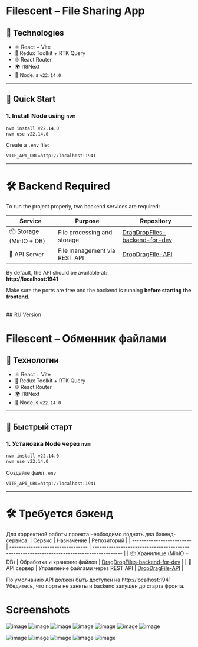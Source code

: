 # Filescent – File Sharing App

## 🧠 Technologies

- ⚛️ React + Vite
- 🧰 Redux Toolkit + RTK Query
- 🌐 React Router
- 🌍 I18Next
- 🚀 Node.js `v22.14.0`

---

## 🚀 Quick Start

### 1. Install Node using `nvm`

```bash
nvm install v22.14.0
nvm use v22.14.0
```

Create a `.env` file:

```
VITE_API_URL=http://localhost:1941
```

---

# 🛠️ Backend Required

To run the project properly, two backend services are required:

| Service                   | Purpose                           | Repository                                                                                 |
|---------------------------|-----------------------------------|---------------------------------------------------------------------------------------------|
| 📦 Storage (MinIO + DB)   | File processing and storage       | [DragDropFiles-backend-for-dev](https://github.com/Aurivena/DragDropFiles-backend-for-dev) |
| 🔌 API Server             | File management via REST API      | [DropDragFile-API](https://github.com/Aurivena/DropDragFile-API)                           |

By default, the API should be available at:  
**http://localhost:1941**

Make sure the ports are free and the backend is running **before starting the frontend**.

<br/>
## RU Version
<br/>

# Filescent – Обменник файлами

## 🧠 Технологии

- ⚛️ React + Vite
- 🧰 Redux Toolkit + RTK Query
- 🌐 React Router
- 🌍 I18Next
- 🚀 Node.js `v22.14.0`

---

## 🚀 Быстрый старт

### 1. Установка Node через `nvm`

```bash
nvm install v22.14.0
nvm use v22.14.0
```

Создайте файл `.env`
```
VITE_API_URL=http://localhost:1941
```
---
# 🛠️ Требуется бэкенд

Для корректной работы проекта необходимо поднять два бэкенд-сервиса:
| Сервис                    | Назначение                        | Репозиторий                                                                                |
| ------------------------- | --------------------------------- | ------------------------------------------------------------------------------------------ |
| 📦 Хранилище (MinIO + DB) | Обработка и хранение файлов       | [DragDropFiles-backend-for-dev](https://github.com/Aurivena/DragDropFiles-backend-for-dev) |
| 🔌 API сервер             | Управление файлами через REST API | [DropDragFile-API](https://github.com/Aurivena/DropDragFile-API)                           |

По умолчанию API должен быть доступен на http://localhost:1941
Убедитесь, что порты не заняты и backend запущен до старта фронта.

# Screenshots

![image](https://github.com/user-attachments/assets/55c13e69-4a8a-4d1a-abfa-5d68c668959a)
![image](https://github.com/user-attachments/assets/e74d6436-b4b4-4bcc-b754-45e59820cadc)
![image](https://github.com/user-attachments/assets/17a774f3-6b7e-410b-be77-13c6385bc807)
![image](https://github.com/user-attachments/assets/0ee71146-5f88-49cb-a7d1-e980a1df5bb1)
![image](https://github.com/user-attachments/assets/8f387eb7-e17b-4851-b953-29f6d68ff3fa)
![image](https://github.com/user-attachments/assets/f960447a-fe35-4392-ac82-ac2529dae1ad)
![image](https://github.com/user-attachments/assets/1b4b8085-6d00-4559-88dd-1864ffd3939b)


![image](https://github.com/user-attachments/assets/c51a98ea-c7cb-40fc-a8a1-43f704e069f5)
![image](https://github.com/user-attachments/assets/76660985-d612-4c0b-a6d7-6d9d4623067c)
![image](https://github.com/user-attachments/assets/3a0c461a-92b7-4162-8ec1-26847548232f)
![image](https://github.com/user-attachments/assets/19e1b967-8cb7-4d26-bfc1-9aa7f048e082)
![image](https://github.com/user-attachments/assets/6e0687e7-5ffe-4fbf-bb2b-6e4f55494cbe)
